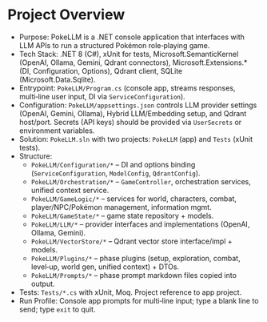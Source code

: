 # Project Overview

- Purpose: PokeLLM is a .NET console application that interfaces with LLM APIs to run a structured Pokémon role‑playing game.
- Tech Stack: .NET 8 (C#), xUnit for tests, Microsoft.SemanticKernel (OpenAI, Ollama, Gemini, Qdrant connectors), Microsoft.Extensions.* (DI, Configuration, Options), Qdrant client, SQLite (Microsoft.Data.Sqlite).
- Entrypoint: `PokeLLM/Program.cs` (console app, streams responses, multi‑line user input, DI via `ServiceConfiguration`).
- Configuration: `PokeLLM/appsettings.json` controls LLM provider settings (OpenAI, Gemini, Ollama), Hybrid LLM/Embedding setup, and Qdrant host/port. Secrets (API keys) should be provided via `UserSecrets` or environment variables.
- Solution: `PokeLLM.sln` with two projects: `PokeLLM` (app) and `Tests` (xUnit tests).
- Structure:
  - `PokeLLM/Configuration/*` – DI and options binding (`ServiceConfiguration`, `ModelConfig`, `QdrantConfig`).
  - `PokeLLM/Orchestration/*` – `GameController`, orchestration services, unified context service.
  - `PokeLLM/GameLogic/*` – services for world, characters, combat, player/NPC/Pokémon management, information mgmt.
  - `PokeLLM/GameState/*` – game state repository + models.
  - `PokeLLM/LLM/*` – provider interfaces and implementations (OpenAI, Ollama, Gemini).
  - `PokeLLM/VectorStore/*` – Qdrant vector store interface/impl + models.
  - `PokeLLM/Plugins/*` – phase plugins (setup, exploration, combat, level‑up, world gen, unified context) + DTOs.
  - `PokeLLM/Prompts/*` – phase prompt markdown files copied into output.
- Tests: `Tests/*.cs` with xUnit, Moq. Project reference to app project.
- Run Profile: Console app prompts for multi‑line input; type a blank line to send; type `exit` to quit.
